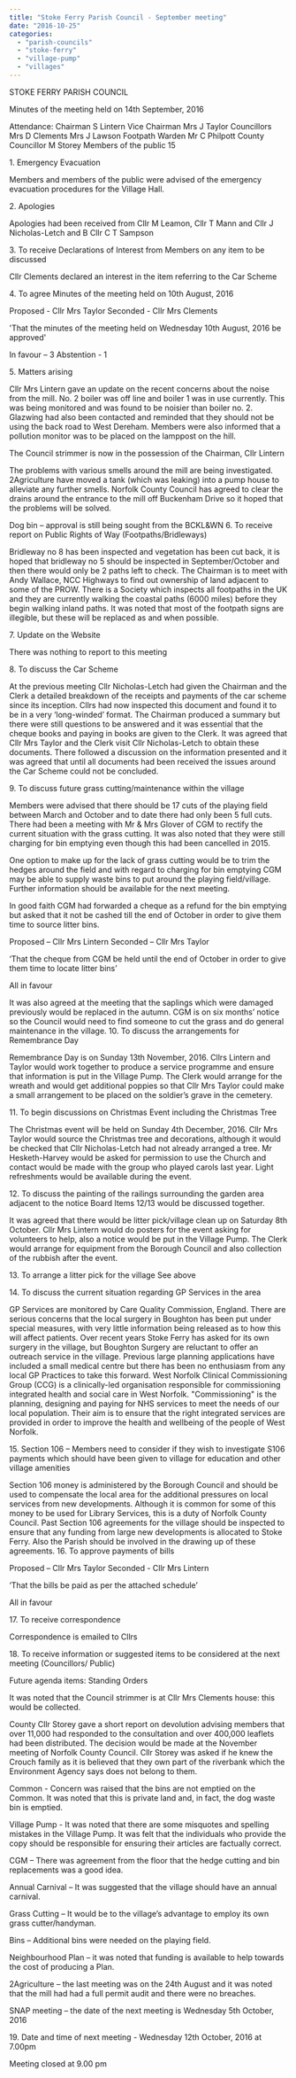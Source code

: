 ```yaml
---
title: "Stoke Ferry Parish Council - September meeting"
date: "2016-10-25"
categories: 
  - "parish-councils"
  - "stoke-ferry"
  - "village-pump"
  - "villages"
---
```


STOKE FERRY PARISH COUNCIL

Minutes of the meeting held on 14th September, 2016

Attendance: Chairman S Lintern Vice Chairman Mrs J Taylor Councillors Mrs D Clements Mrs J Lawson Footpath Warden Mr C Philpott County Councillor M Storey Members of the public 15

1\. Emergency Evacuation

Members and members of the public were advised of the emergency evacuation procedures for the Village Hall.

2\. Apologies

Apologies had been received from Cllr M Leamon, Cllr T Mann and Cllr J Nicholas-Letch and B Cllr C T Sampson

3\. To receive Declarations of Interest from Members on any item to be discussed

Cllr Clements declared an interest in the item referring to the Car Scheme

4\. To agree Minutes of the meeting held on 10th August, 2016

Proposed - Cllr Mrs Taylor Seconded - Cllr Mrs Clements

'That the minutes of the meeting held on Wednesday 10th August, 2016 be approved'

In favour – 3 Abstention - 1

5\. Matters arising

Cllr Mrs Lintern gave an update on the recent concerns about the noise from the mill. No. 2 boiler was off line and boiler 1 was in use currently. This was being monitored and was found to be noisier than boiler no. 2. Glazwing had also been contacted and reminded that they should not be using the back road to West Dereham. Members were also informed that a pollution monitor was to be placed on the lamppost on the hill.

The Council strimmer is now in the possession of the Chairman, Cllr Lintern

The problems with various smells around the mill are being investigated. 2Agriculture have moved a tank (which was leaking) into a pump house to alleviate any further smells. Norfolk County Council has agreed to clear the drains around the entrance to the mill off Buckenham Drive so it hoped that the problems will be solved.

Dog bin – approval is still being sought from the BCKL&WN 6. To receive report on Public Rights of Way (Footpaths/Bridleways)

Bridleway no 8 has been inspected and vegetation has been cut back, it is hoped that bridleway no 5 should be inspected in September/October and then there would only be 2 paths left to check. The Chairman is to meet with Andy Wallace, NCC Highways to find out ownership of land adjacent to some of the PROW. There is a Society which inspects all footpaths in the UK and they are currently walking the coastal paths (6000 miles) before they begin walking inland paths. It was noted that most of the footpath signs are illegible, but these will be replaced as and when possible.

7\. Update on the Website

There was nothing to report to this meeting

8\. To discuss the Car Scheme

At the previous meeting Cllr Nicholas-Letch had given the Chairman and the Clerk a detailed breakdown of the receipts and payments of the car scheme since its inception. Cllrs had now inspected this document and found it to be in a very ‘long-winded’ format. The Chairman produced a summary but there were still questions to be answered and it was essential that the cheque books and paying in books are given to the Clerk. It was agreed that Cllr Mrs Taylor and the Clerk visit Cllr Nicholas-Letch to obtain these documents. There followed a discussion on the information presented and it was agreed that until all documents had been received the issues around the Car Scheme could not be concluded.

9\. To discuss future grass cutting/maintenance within the village

Members were advised that there should be 17 cuts of the playing field between March and October and to date there had only been 5 full cuts. There had been a meeting with Mr & Mrs Glover of CGM to rectify the current situation with the grass cutting. It was also noted that they were still charging for bin emptying even though this had been cancelled in 2015.

One option to make up for the lack of grass cutting would be to trim the hedges around the field and with regard to charging for bin emptying CGM may be able to supply waste bins to put around the playing field/village. Further information should be available for the next meeting.

In good faith CGM had forwarded a cheque as a refund for the bin emptying but asked that it not be cashed till the end of October in order to give them time to source litter bins.

Proposed – Cllr Mrs Lintern Seconded – Cllr Mrs Taylor

‘That the cheque from CGM be held until the end of October in order to give them time to locate litter bins’

All in favour

It was also agreed at the meeting that the saplings which were damaged previously would be replaced in the autumn. CGM is on six months’ notice so the Council would need to find someone to cut the grass and do general maintenance in the village. 10. To discuss the arrangements for Remembrance Day

Remembrance Day is on Sunday 13th November, 2016. Cllrs Lintern and Taylor would work together to produce a service programme and ensure that information is put in the Village Pump. The Clerk would arrange for the wreath and would get additional poppies so that Cllr Mrs Taylor could make a small arrangement to be placed on the soldier’s grave in the cemetery.

11\. To begin discussions on Christmas Event including the Christmas Tree

The Christmas event will be held on Sunday 4th December, 2016. Cllr Mrs Taylor would source the Christmas tree and decorations, although it would be checked that Cllr Nicholas-Letch had not already arranged a tree. Mr Hesketh-Harvey would be asked for permission to use the Church and contact would be made with the group who played carols last year. Light refreshments would be available during the event.

12\. To discuss the painting of the railings surrounding the garden area adjacent to the notice Board Items 12/13 would be discussed together.

It was agreed that there would be litter pick/village clean up on Saturday 8th October. Cllr Mrs Lintern would do posters for the event asking for volunteers to help, also a notice would be put in the Village Pump. The Clerk would arrange for equipment from the Borough Council and also collection of the rubbish after the event.

13\. To arrange a litter pick for the village See above

14\. To discuss the current situation regarding GP Services in the area

GP Services are monitored by Care Quality Commission, England. There are serious concerns that the local surgery in Boughton has been put under special measures, with very little information being released as to how this will affect patients. Over recent years Stoke Ferry has asked for its own surgery in the village, but Boughton Surgery are reluctant to offer an outreach service in the village. Previous large planning applications have included a small medical centre but there has been no enthusiasm from any local GP Practices to take this forward. West Norfolk Clinical Commissioning Group (CCG) is a clinically-led organisation responsible for commissioning integrated health and social care in West Norfolk. "Commissioning" is the planning, designing and paying for NHS services to meet the needs of our local population. Their aim is to ensure that the right integrated services are provided in order to improve the health and wellbeing of the people of West Norfolk.

15\. Section 106 – Members need to consider if they wish to investigate S106 payments which should have been given to village for education and other village amenities

Section 106 money is administered by the Borough Council and should be used to compensate the local area for the additional pressures on local services from new developments. Although it is common for some of this money to be used for Library Services, this is a duty of Norfolk County Council. Past Section 106 agreements for the village should be inspected to ensure that any funding from large new developments is allocated to Stoke Ferry. Also the Parish should be involved in the drawing up of these agreements. 16. To approve payments of bills

Proposed – Cllr Mrs Taylor Seconded - Cllr Mrs Lintern

‘That the bills be paid as per the attached schedule’

All in favour

17\. To receive correspondence

Correspondence is emailed to Cllrs

18\. To receive information or suggested items to be considered at the next meeting (Councillors/ Public)

Future agenda items: Standing Orders

It was noted that the Council strimmer is at Cllr Mrs Clements house: this would be collected.

County Cllr Storey gave a short report on devolution advising members that over 11,000 had responded to the consultation and over 400,000 leaflets had been distributed. The decision would be made at the November meeting of Norfolk County Council. Cllr Storey was asked if he knew the Crouch family as it is believed that they own part of the riverbank which the Environment Agency says does not belong to them.

Common - Concern was raised that the bins are not emptied on the Common. It was noted that this is private land and, in fact, the dog waste bin is emptied.

Village Pump - It was noted that there are some misquotes and spelling mistakes in the Village Pump. It was felt that the individuals who provide the copy should be responsible for ensuring their articles are factually correct.

CGM – There was agreement from the floor that the hedge cutting and bin replacements was a good idea.

Annual Carnival – It was suggested that the village should have an annual carnival.

Grass Cutting – It would be to the village’s advantage to employ its own grass cutter/handyman.

Bins – Additional bins were needed on the playing field.

Neighbourhood Plan – it was noted that funding is available to help towards the cost of producing a Plan.

2Agriculture – the last meeting was on the 24th August and it was noted that the mill had had a full permit audit and there were no breaches.

SNAP meeting – the date of the next meeting is Wednesday 5th October, 2016

19\. Date and time of next meeting - Wednesday 12th October, 2016 at 7.00pm

Meeting closed at 9.00 pm

